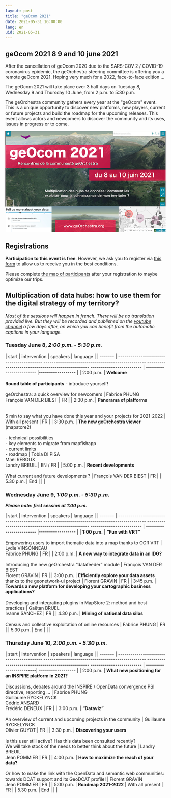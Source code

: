 ```yaml
---
layout: post
title: "geOcom 2021"
date: 2021-05-31 16:00:00
lang: en
uid: 2021-05-31
---
```


## geOcom 2021 8 9 and 10 june 2021

After the cancellation of geOcom 2020 due to the SARS-COV 2 / COVID-19 coronavirus epidemic, the geOrchestra steering committee is offering you a remote geOcom 2021. Hoping very much for a 2022, face-to-face edition ...

The geOcom 2021 will take place over 3 half days on Tuesday 8, Wednesday 9 and Thursday 10 June, from 2 p.m. to 5:30 p.m.

The geOrchestra community gathers every year at the "geOcom" event. This is a unique opportunity to discover new platforms, new players, current or future projects and build the roadmap for the upcoming releases. This event allows actors and newcomers to discover the community and its uses, issues in progress or to come.

![affiche geOcom 2021](/public/geocom2021/geocom_2021.png)


<!--more-->


## Registrations

**Participation to this event is free**. However, we ask you to register via [this form](https://docs.google.com/forms/d/e/1FAIpQLScAAsDPO1iFJjNQYnHrcmCslFGE3_cy-sx7Y-5VdmAPxMOJqg/viewform?usp=sf_link) to allow us to receive you in the best conditions.

Please complete [the map of participants](http://umap.openstreetmap.fr/fr/map/participants-geocom-2021_603399) after your registration to maybe optimize our trips.


## Multiplication of data hubs: how to use them for the digital strategy of my territory?

_Most of the sessions will happen in french. There will be no translation provided live. But they will be recorded and published on the [youtube channel](https://www.youtube.com/channel/UC5GMhd360QgNhfN5D0wyWAg) a few days after, on which you can benefit from the automatic captions in your language._


### Tuesday June 8, _2:00 p.m. - 5:30 p.m._

| start | intervention | speakers | language |
| ------- | ----------------------------------------- -------------------------------------------------- -------------------------------------------------- ------------------------- | ------------------------ |------------------ |
| 2:00 p.m. | **Welcome** <br /> <br /> **Round table of participants** - introduce yourself! <br /> <br /> geOrchestra: a quick overview for newcomers | Fabrice PHUNG <br /> François VAN DER BIEST | FR |
| 2:30 p.m. | **Panorama of platforms** <br /> <br /> <br /> 5 min to say what you have done this year and your projects for 2021-2022 | With all present | FR |
| 3:30 p.m. | **The new geOrchestra viewer** <br /> (mapstore2) <br /> <br /> - technical possibilities <br /> - key elements to migrate from mapfishapp <br /> - current limits <br /> - roadmap | Tobia DI PISA <br /> Maël REBOUX <br />  Landry BREUIL | EN / FR |
| 5:00 p.m. | **Recent developments** <br /> <br /> What current and future developments ? | François VAN DER BIEST | FR |
| 5.30 p.m. | End | | |


### Wednesday June 9, _1:00 p.m. - 5:30 p.m._

_**Please note: first session at 1:00 p.m.**_

| start | intervention | speakers | language |
| ------- | ----------------------------------------- -------------------------------------------------- -------------------------------------------------- ------------------------- | ------------------------ |------------------ |
| **1:00 p.m.** | **“Fun with VRT”** <br /> <br /> Empowering users to import thematic data into a map thanks to OGR VRT | Lydie VINSONNEAU <br /> Fabrice PHUNG | FR |
| 2:00 p.m. | **A new way to integrate data in an IDG?** <br /> <br /> Introducing the new geOrchestra “datafeeder” module | François VAN DER BIEST <br />  Florent GRAVIN | FR |
| 3:00 p.m. | **Efficiently explore your data assets** <br /> thanks to the geonetwork-ui project | Florent GRAVIN | FR |
| 3:45 p.m. | **Towards a new platform for developing your cartographic business applications?** <br /> <br /> Developing and integrating plugins in MapStore 2: method and best practices | Gaëtan BRUEL <br /> Ivanne SANCHEZ | FR |
| 4.30 p.m. | **Mining of national data silos** <br /> <br /> Census and collective exploitation of online resources | Fabrice PHUNG | FR |
| 5.30 p.m. | End | | |


### Thursday June 10, _2:00 p.m. - 5:30 p.m._

| start | intervention | speakers | language |
| ------- | ----------------------------------------- -------------------------------------------------- -------------------------------------------------- ------------------------- | ------------------------| ------------------ |
| 2:00 p.m. | **What new positioning for an INSPIRE platform in 2021?** <br /> <br /> Discussions, debates around the INSPIRE / OpenData convergence PSI directive, reporting ... | Fabrice PHUNG <br /> Guillaume RYCKELYNCK <br />  Cédric ANSARD <br />  Frédéric DENEUX | FR |
| 3:00 p.m. | **“Dataviz”** <br /> <br /> An overview of current and upcoming projects in the community | Guillaume RYCKELYNCK <br /> Olivier GUYOT | FR |
| 3:30 p.m. | **Discovering your users** <br /> <br /> Is this user still active? Has this data been consulted recently? <br /> We will take stock of the needs to better think about the future | Landry BREUIL <br /> Jean POMMIER | FR |
| 4:00 p.m. | **How to maximize the reach of your data?** <br /> <br /> Or how to make the link with the OpenData and semantic web communities: towards DCAT support and its GeoDCAT profile! | Florent GRAVIN <br /> Jean POMMIER | FR |
| 5:00 p.m. | **Roadmap 2021-2022** | With all present | FR |
| 5.30 p.m. | End | | |
